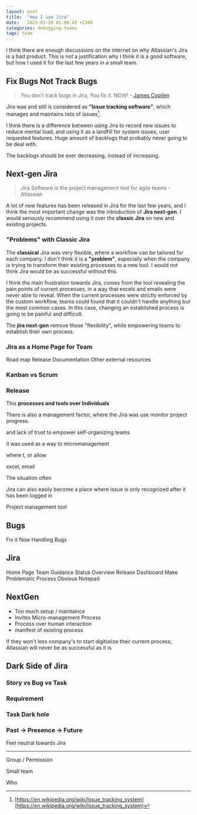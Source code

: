 ```yaml
---
layout: post
title:  "How I use Jira"
date:   2021-03-26 01:00:49 +1300
categories: debugging-teams
tags: team
---
```


I think there are enough discussions on the internet on why Atlassian's Jira is a bad product. This is not a justification why I think it is a good software, but how I used it for the last few years in a small team.

## Fix Bugs Not Track Bugs

> You don't track bugs in Jira, You fix it. NOW! - [James Coplien](https://youtu.be/ZrBQmIDdls4)

Jira was and still is considered as **"Issue tracking software"**, which manages and maintains lists of issues[^1].

I think there is a difference between using Jira to record new issues to reduce mental load, and using it as a landfill for system issues, user requested features. Huge amount of backlogs that probably never going to be deal with.

The backlogs should be ever decreasing, instead of increasing.

## Next-gen Jira

> Jira Software is the project management tool for agile teams - Atlassian

A lot of new features has been released in Jira for the last few years, and I think the most important change was the introduction of **Jira next-gen**. I would seriously recommend using it over the **classic Jira** on new and existing projects.

### "Problems" with Classic Jira

The **classical** Jira was very flexible, where a workflow can be tailored for each company. I don't think it is a **"problem"**, especially when the company is trying to transform their existing processes to a new tool. I would not think Jira would be as successful without this.

I think the main frustration towards Jira, comes from the tool revealing the pain points of current processes, in a way that excels and emails were never able to reveal. When the current processes were strictly enforced by the custom workflow, teams could found that it couldn't handle anything but the most common cases. In this case, changing an established process is going to be painful and difficult.

The **jira next-gen** remove those "flexibility", while empowering teams to establish their own process.

### Jira as a Home Page for Team

Road map
Release
Documentation
Other external resources




### Kanban vs Scrum

### Release



This **processes and tools over Individuals** 



There is also a management factor, where the Jira was use monitor project progress.

and lack of trust to empower self-organizing teams



it was used as a way to micromanagement

where t, or allow 



 excel, email 


The situation often 

Jira can also easily become a place where issue is only recognized after it has been logged in 




Project management tool






## Bugs

Fix it Now
Handling Bugs

## Jira

Home Page
Team Guidance
Status Overview
Release Dashboard
Make Problematic Process Obvious
Notepad

## NextGen


* Too much setup / maintaince
* Invites Micro-management
    Process
* Process over human interaction
* manifest of existing process

If they won't less company's to start digitialize their current process, Atlassian will never be as successful as it is





## Dark Side of Jira

### Story vs Bug vs Task

### Requirement

### Task Dark hole

### Past -> Presence -> Future

Feel neutral towards Jira

---

Group / Permission

Small team

Who 

[^1]: [https://en.wikipedia.org/wiki/Issue_tracking_system](https://en.wikipedia.org/wiki/Issue_tracking_system)
